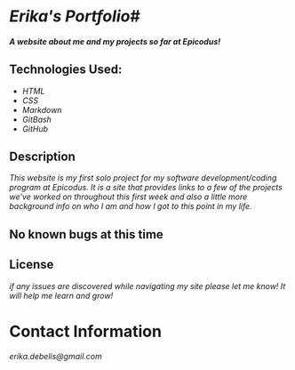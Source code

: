# _Erika's Portfolio_#

#### _A website about me and my projects so far at Epicodus!_

## Technologies Used:

* _HTML_
* _CSS_
* _Markdown_
* _GitBash_
* _GitHub_

## Description

_This website is my first solo project for my software development/coding program at Epicodus. It is a site that provides links to a few of the projects we've worked on throughout this first week and also a little more background info on who I am and how I got to this point in my life._

## No known bugs at this time

## License

_if any issues are discovered while navigating my site please let me know! It will help me learn and grow!_

# Contact Information

_erika.debelis@gmail.com_
